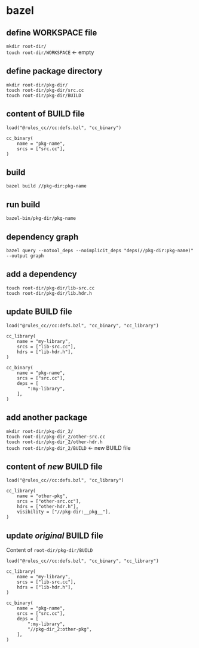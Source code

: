 # bazel

## define WORKSPACE file

`mkdir root-dir/`  
`touch root-dir/WORKSPACE` &larr; empty

## define package directory

`mkdir root-dir/pkg-dir/`  
`touch root-dir/pkg-dir/src.cc`  
`touch root-dir/pkg-dir/BUILD`

## content of BUILD file

```starlark
load("@rules_cc//cc:defs.bzl", "cc_binary")

cc_binary(
    name = "pkg-name",
    srcs = ["src.cc"],
)
```

## build

`bazel build //pkg-dir:pkg-name`

## run build

`bazel-bin/pkg-dir/pkg-name`

## dependency graph

`bazel query --notool_deps --noimplicit_deps "deps(//pkg-dir:pkg-name)" --output graph`

## add a dependency

`touch root-dir/pkg-dir/lib-src.cc`  
`touch root-dir/pkg-dir/lib.hdr.h`

## update BUILD file

```starlark
load("@rules_cc//cc:defs.bzl", "cc_binary", "cc_library")

cc_library(
    name = "my-library",
    srcs = ["lib-src.cc"],
    hdrs = ["lib-hdr.h"],
)

cc_binary(
    name = "pkg-name",
    srcs = ["src.cc"],
    deps = [
        ":my-library",
    ],
)
```

## add another package

`mkdir root-dir/pkg-dir_2/`  
`touch root-dir/pkg-dir_2/other-src.cc`  
`touch root-dir/pkg-dir_2/other-hdr.h`  
`touch root-dir/pkg-dir_2/BUILD` &larr; new BUILD file

## content of _new_ BUILD file

```starlark
load("@rules_cc//cc:defs.bzl", "cc_library")

cc_library(
    name = "other-pkg",
    srcs = ["other-src.cc"],
    hdrs = ["other-hdr.h"],
    visibility = ["//pkg-dir:__pkg__"],
)
```

## update _original_ BUILD file

Content of `root-dir/pkg-dir/BUILD`

```starlark
load("@rules_cc//cc:defs.bzl", "cc_binary", "cc_library")

cc_library(
    name = "my-library",
    srcs = ["lib-src.cc"],
    hdrs = ["lib-hdr.h"],
)

cc_binary(
    name = "pkg-name",
    srcs = ["src.cc"],
    deps = [
        ":my-library",
        "//pkg-dir_2:other-pkg",
    ],
)
```
